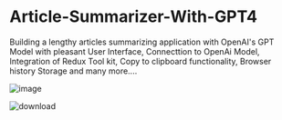 # Article-Summarizer-With-GPT4
Building a lengthy articles summarizing application with OpenAI's GPT Model with pleasant User Interface, Connecttion to OpenAi Model, Integration of Redux Tool kit, Copy to clipboard functionality, Browser history Storage and many more....

![image](https://github.com/olatunde222/Article-Summarizer-With-GPT4/assets/115417709/f5cf9680-bb4e-4eff-a182-ff626607636c)

![download](https://github.com/olatunde222/Article-Summarizer-With-GPT4/assets/115417709/e1083e30-bdaa-456b-9c73-32cf6e2c99dc)


